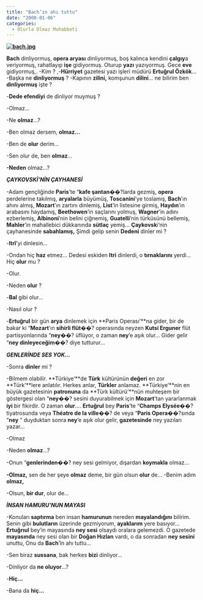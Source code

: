 ```yaml
---
title: "Bach’ın ahı tuttu"
date: "2008-01-06"
categories: 
  - Olurla Olmaz Muhabbeti
---
```


**[![bach.jpg](/uploads/2008/01/bach.jpg)](/uploads/2008/01/bach.jpg "bach.jpg")**

**Bach** dinliyormuş, **opera aryası** dinliyormuş, boş kalınca kendini **çalgıy**a veriyormuş, rahatlayıp **işe** gidiyormuş. Oturup **yazı** yazıyormuş. Gece **eve** gidiyormuş,. \-Kim ? ,-**Hürriyet** gazetesi yazı işleri müdürü **Ertuğrul Özkök**… -Başka ne **dinliyormuş** ? \-Kapının **zilini,** komşunun **dilini**… ne bilirim ben **dinliyormuş** işte ?

\-**Dede efendiyi** de dinliyor muymuş ?

\-Olmaz…

\-Ne **olmaz**…?

\-Ben olmaz dersem, **olmaz…**

\-Ben de **olur** derim…

\-Sen olur de, ben **olmaz**…

**\-Neden** olmaz…?

**_ÇAYKOVSKİ'NİN ÇAYHANESİ_**

\-Adam gençliğinde **Paris**’te “**kafe şantan**��?larda gezmiş, **opera** perdelerine takılmış, **aryalarla** büyümüş, **Toscanini**’ye toslamış, **Bach**’ın ahını almış, **Mozart**’ın zartını dinlemiş, **List**’in listesine girmiş, **Haydın**’ın arabasını haydamış, **Beethowen**’in saçlarını yolmuş, **Wagner**’in adını ezberlemiş, **Albinoni**’nin belini çiğnemiş, **Guatelli**’nin türküsünü bellemiş, **Mahler**’in mahallebici dükkanında **sütlaç** yemiş… **Çaykovsk**i’nin çayhanesinde **sabahlamış,** Şimdi gelip senin **Dedeni** dinler mi ?

\-**Itrî**’yi dinlesin…

\-Ondan hiç **haz** etmez… Dedesi eskiden **Itri** dinlerdi, o **tırnaklarını** yerdi… Hiç **olur** mu ?

\-Olur.

\-Neden **olur** ?

\-**Bal** gibi olur…

\-Nasıl olur ?

\-**Ertuğrul** bir gün **arya** dinlemek için **Paris Operası’**na gider, bir de bakar ki “**Mozart**’ın **sihirli flüt**��? operasında neyzen **Kutsi Erguner** flüt partisyonlarında “**ney**��? üflüyor, o zaman **ney**’e aşık olur… Gider gelir “**ney dinleyeceğim**��? diye tutturur…

**_GENLERİNDE SES YOK..._**

\-Sonra **dinler** mi ?

\-Bilmem olabilir. **Türkiye’**de **Türk** kültürünün **değeri** en zor **Türk’**lere anlatılır. Herkes anlar, **Türkler** anlamaz. **Türkiye’**nin en büyük gazetesinin **patronuna** da **Türk kültürü’**nün muhteşem bir göstergesi olan “**ney**��? sesini duyurabilmek için **Mozart**’tan yararlanmak **iyi** bir fikirdir. O zaman **olur**…. **Ertuğrul** bey **Paris**’te “**Champs Elysée**��? tiyatrosunda veya **Théatre de la ville**��? de veya “**Paris Opera**��?sında “**ney** “ duyduktan sonra **ney**’e aşık olur gelir, **gazetesinde** ney yazıları yazar…

\-Olmaz

\-Neden **olmaz**…?

\-Onun “**genlerinden**��? ney sesi gelmiyor, dışardan **koymakla** olmaz…

**\-Olmaz,** sen de her şeye **olmaz** deme, bir gün olsun **olur** de… \-Benim adım **olmaz,**

\-Olsun, **bir dur**, olur de…

**_İNSAN HAMURU'NUN MAYASI_**

\-Konuları **saptırma** ben insan **hamurunun** nereden **mayalandığını** bilirim. Senin gibi **bulutların** üzerinde gezmiyorum, **ayaklarım** yere basıyor… **Ertuğrıul** bey’in mayasında **ney sesi** olsaydı oralara gelemezdi. O gazetede **mayasında** ney sesi olan bir **Doğan Hızlan** vardı, o da sonradan **ney sesini** unuttu, Onu da **Bach**’în ahı tuttu…

\-Sen biraz **sussana**, bak herkes **bizi** dinliyor…

\-Dinliyor da **ne oluyor**…?

\-**Hiç…**

\-Bana da **hiç…**

